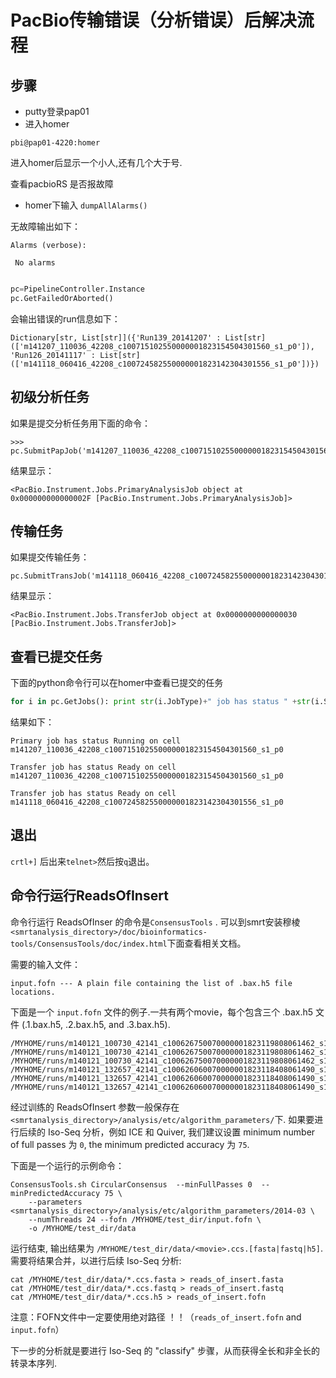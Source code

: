 # PacBio传输错误（分析错误）后解决流程

## 步骤

+ putty登录pap01
+ 进入homer

`pbi@pap01-4220:homer`

进入homer后显示一个小人,还有几个大于号.

查看pacbioRS 是否报故障

+ homer下输入 `dumpAllAlarms()` 

无故障输出如下：
```
Alarms (verbose): 
  
 No alarms 
 
```



```python
pc=PipelineController.Instance 
pc.GetFailedOrAborted() 
```

会输出错误的run信息如下：

```
Dictionary[str, List[str]]({'Run139_20141207' : List[str](['m141207_110036_42208_c100715102550000001823154504301560_s1_p0']), 'Run126_20141117' : List[str](['m141118_060416_42208_c100724582550000001823142304301556_s1_p0'])}) 
```

## 初级分析任务

如果是提交分析任务用下面的命令：

```
>>> pc.SubmitPapJob('m141207_110036_42208_c100715102550000001823154504301560_s1_p0') 
```

结果显示：

```
<PacBio.Instrument.Jobs.PrimaryAnalysisJob object at 0x000000000000002F [PacBio.Instrument.Jobs.PrimaryAnalysisJob]> 
```


## 传输任务

如果提交传输任务：

```
pc.SubmitTransJob('m141118_060416_42208_c100724582550000001823142304301556_s1_p0') 
```

结果显示：
```
<PacBio.Instrument.Jobs.TransferJob object at 0x0000000000000030 [PacBio.Instrument.Jobs.TransferJob]>
```

## 查看已提交任务

下面的python命令行可以在homer中查看已提交的任务

```python
for i in pc.GetJobs(): print str(i.JobType)+" job has status " +str(i.Status)+" on cell "+str(i.MovieContextStr)+"\n" 
```

结果如下：
```
Primary job has status Running on cell m141207_110036_42208_c100715102550000001823154504301560_s1_p0 
  
Transfer job has status Ready on cell m141207_110036_42208_c100715102550000001823154504301560_s1_p0 
  
Transfer job has status Ready on cell m141118_060416_42208_c100724582550000001823142304301556_s1_p0 
```

## 退出

`crtl+]` 后出来`telnet>`然后按`q`退出。
## 命令行运行ReadsOfInsert

命令行运行 ReadsOfInser 的命令是`ConsensusTools` . 可以到smrt安装穆棱 `<smrtanalysis_directory>/doc/bioinformatics-tools/ConsensusTools/doc/index.html`下面查看相关文档。


需要的输入文件：

```
input.fofn --- A plain file containing the list of .bax.h5 file locations.
```

下面是一个 `input.fofn` 文件的例子.一共有两个movie，每个包含三个 .bax.h5 文件 (.1.bax.h5, .2.bax.h5, and .3.bax.h5).

```
/MYHOME/runs/m140121_100730_42141_c100626750070000001823119808061462_s1_p0.1.bax.h5
/MYHOME/runs/m140121_100730_42141_c100626750070000001823119808061462_s1_p0.2.bax.h5
/MYHOME/runs/m140121_100730_42141_c100626750070000001823119808061462_s1_p0.3.bax.h5
/MYHOME/runs/m140121_132657_42141_c100626060070000001823118408061490_s1_p0.1.bax.h5
/MYHOME/runs/m140121_132657_42141_c100626060070000001823118408061490_s1_p0.2.bax.h5
/MYHOME/runs/m140121_132657_42141_c100626060070000001823118408061490_s1_p0.3.bax.h5
```


经过训练的 ReadsOfInsert 参数一般保存在 `<smrtanalysis_directory>/analysis/etc/algorithm_parameters/`下. 如果要进行后续的 Iso-Seq 分析，例如 ICE 和 Quiver,
我们建议设置 minimum number of full passes 为 ``0``, the minimum predicted accuracy 为 ``75``.

下面是一个运行的示例命令：

```
ConsensusTools.sh CircularConsensus  --minFullPasses 0  --minPredictedAccuracy 75 \
    --parameters <smrtanalysis_directory>/analysis/etc/algorithm_parameters/2014-03 \
    --numThreads 24 --fofn /MYHOME/test_dir/input.fofn \
    -o /MYHOME/test_dir/data
```

运行结束, 输出结果为 `/MYHOME/test_dir/data/<movie>.ccs.[fasta|fastq|h5]`. 需要将结果合并，以进行后续 Iso-Seq 分析:

```
cat /MYHOME/test_dir/data/*.ccs.fasta > reads_of_insert.fasta
cat /MYHOME/test_dir/data/*.ccs.fastq > reads_of_insert.fastq
cat /MYHOME/test_dir/data/*.ccs.h5 > reads_of_insert.fofn
```

注意：FOFN文件中一定要使用绝对路径 ！！（`reads_of_insert.fofn` and `input.fofn`）

下一步的分析就是要进行 Iso-Seq 的 "classify" 步骤，从而获得全长和非全长的转录本序列. 


